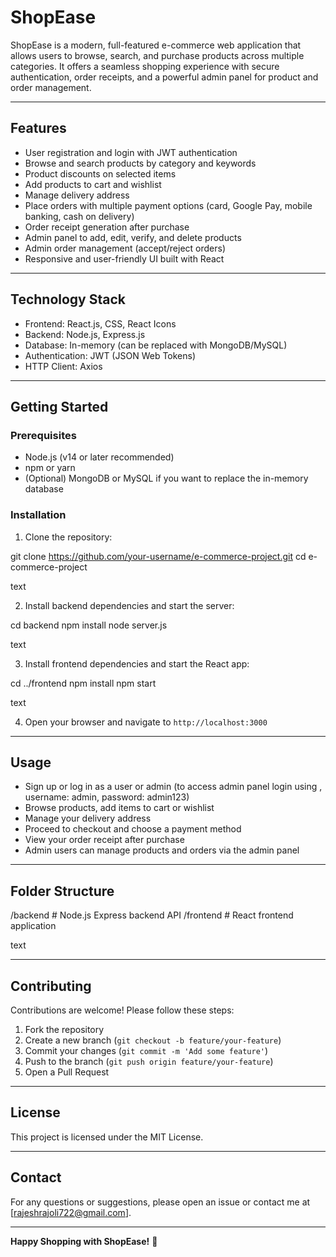 # ShopEase

ShopEase is a modern, full-featured e-commerce web application that allows users to browse, search, and purchase products across multiple categories. It offers a seamless shopping experience with secure authentication, order receipts, and a powerful admin panel for product and order management.

---

## Features

- User registration and login with JWT authentication  
- Browse and search products by category and keywords  
- Product discounts on selected items  
- Add products to cart and wishlist  
- Manage delivery address  
- Place orders with multiple payment options (card, Google Pay, mobile banking, cash on delivery)  
- Order receipt generation after purchase  
- Admin panel to add, edit, verify, and delete products  
- Admin order management (accept/reject orders)  
- Responsive and user-friendly UI built with React

---

## Technology Stack

- Frontend: React.js, CSS, React Icons  
- Backend: Node.js, Express.js  
- Database: In-memory (can be replaced with MongoDB/MySQL)  
- Authentication: JWT (JSON Web Tokens)  
- HTTP Client: Axios

---

## Getting Started

### Prerequisites

- Node.js (v14 or later recommended)  
- npm or yarn  
- (Optional) MongoDB or MySQL if you want to replace the in-memory database

### Installation

1. Clone the repository:

git clone https://github.com/your-username/e-commerce-project.git
cd e-commerce-project

text

2. Install backend dependencies and start the server:

cd backend
npm install
node server.js

text

3. Install frontend dependencies and start the React app:

cd ../frontend
npm install
npm start

text

4. Open your browser and navigate to `http://localhost:3000`

---

## Usage

- Sign up or log in as a user or admin (to access admin panel login using , username: admin, password: admin123) 
- Browse products, add items to cart or wishlist  
- Manage your delivery address  
- Proceed to checkout and choose a payment method  
- View your order receipt after purchase  
- Admin users can manage products and orders via the admin panel

---

## Folder Structure

/backend # Node.js Express backend API
/frontend # React frontend application

text

---

## Contributing

Contributions are welcome! Please follow these steps:

1. Fork the repository  
2. Create a new branch (`git checkout -b feature/your-feature`)  
3. Commit your changes (`git commit -m 'Add some feature'`)  
4. Push to the branch (`git push origin feature/your-feature`)  
5. Open a Pull Request

---

## License

This project is licensed under the MIT License.

---

## Contact

For any questions or suggestions, please open an issue or contact me at [rajeshrajoli722@gmail.com].

---

**Happy Shopping with ShopEase!** 🚀
